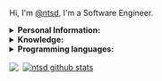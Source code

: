 Hi, I'm [@ntsd](https://github.com/ntsd), I'm a Software Engineer.

<details>
<summary>
  <b>Personal Information:</b>
</summary>

**Name:**  Jirawat Boonkumnerd

**Birthdate:** 1 April 1996

**Location:** Bangkok, Thailand.

**Languages:**

- Thai (Native)

- English (Intermediate)

**Website:** <https://ntsd.me>

**Linkedin:** <https://www.linkedin.com/in/ntsd>

</details>

<details>
<summary>
  <b>Knowledge:</b>
</summary>

- Front-end Development (Web, Mobile)

- Back-end Development (API, Database, Security)

- Infrastructure and Cloud Service

- Algorithms and Data Structures

- Image Processing, Machine Learning, Deep Learning

- Software development process

</details>

<details>
<summary>
  <b>Programming languages:</b>
</summary>
  
- **Advanced:** Python, JavaScript/Typescript, Java

- **Intermediate:** Bash/Shell, C#, C++

</details>

<img align="center" src="https://github-readme-stats.vercel.app/api?username=ntsd&show_icons=true&theme=blue-green&hide=issues&hide_title=true&line_height=26" />&nbsp;&nbsp;<a href="https://spotify-github-profile.vercel.app/api/view?uid=21upe2xfqu73mfjaknb3ci4iq&redirect=true"><img align="center" src="https://spotify-github-profile.vercel.app/api/view?uid=21upe2xfqu73mfjaknb3ci4iq&cover_image=false" alt="ntsd github stats" /></a>
